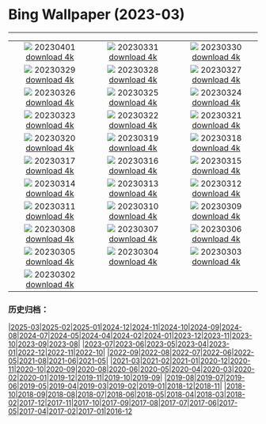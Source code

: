 # Bing Wallpaper (2023-03)
**************
| | | |
| :----: | :----: | :----: |
| ![](https://www.bing.com/th?id=OHR.FrogMonth_EN-IN8624430207_1920x1080.jpg) 20230401 [download 4k](https://www.bing.com/th?id=OHR.FrogMonth_EN-IN8624430207_UHD.jpg) | ![](https://www.bing.com/th?id=OHR.SteyrRiver_EN-IN8520980811_1920x1080.jpg) 20230331 [download 4k](https://www.bing.com/th?id=OHR.SteyrRiver_EN-IN8520980811_UHD.jpg) | ![](https://www.bing.com/th?id=OHR.PeacockFeathers_EN-IN8331887553_1920x1080.jpg) 20230330 [download 4k](https://www.bing.com/th?id=OHR.PeacockFeathers_EN-IN8331887553_UHD.jpg) |
| ![](https://www.bing.com/th?id=OHR.NuzzleManatee_EN-IN7884825873_1920x1080.jpg) 20230329 [download 4k](https://www.bing.com/th?id=OHR.NuzzleManatee_EN-IN7884825873_UHD.jpg) | ![](https://www.bing.com/th?id=OHR.MWDolomites_EN-IN8169691025_1920x1080.jpg) 20230328 [download 4k](https://www.bing.com/th?id=OHR.MWDolomites_EN-IN8169691025_UHD.jpg) | ![](https://www.bing.com/th?id=OHR.NYCClouds_EN-IN8049510412_1920x1080.jpg) 20230327 [download 4k](https://www.bing.com/th?id=OHR.NYCClouds_EN-IN8049510412_UHD.jpg) |
| ![](https://www.bing.com/th?id=OHR.WildAnza_EN-IN7931944154_1920x1080.jpg) 20230326 [download 4k](https://www.bing.com/th?id=OHR.WildAnza_EN-IN7931944154_UHD.jpg) | ![](https://www.bing.com/th?id=OHR.CecilBrewerStaircase_EN-IN7826094970_1920x1080.jpg) 20230325 [download 4k](https://www.bing.com/th?id=OHR.CecilBrewerStaircase_EN-IN7826094970_UHD.jpg) | ![](https://www.bing.com/th?id=OHR.WildGarlic_EN-IN7555764856_1920x1080.jpg) 20230324 [download 4k](https://www.bing.com/th?id=OHR.WildGarlic_EN-IN7555764856_UHD.jpg) |
| ![](https://www.bing.com/th?id=OHR.CloudsPatagonia_EN-IN6244546771_1920x1080.jpg) 20230323 [download 4k](https://www.bing.com/th?id=OHR.CloudsPatagonia_EN-IN6244546771_UHD.jpg) | ![](https://www.bing.com/th?id=OHR.LakePowellAerial_EN-IN6318271413_1920x1080.jpg) 20230322 [download 4k](https://www.bing.com/th?id=OHR.LakePowellAerial_EN-IN6318271413_UHD.jpg) | ![](https://www.bing.com/th?id=OHR.ColourDay_EN-IN6387736862_1920x1080.jpg) 20230321 [download 4k](https://www.bing.com/th?id=OHR.ColourDay_EN-IN6387736862_UHD.jpg) |
| ![](https://www.bing.com/th?id=OHR.PurpleCrocus_EN-IN6459199617_1920x1080.jpg) 20230320 [download 4k](https://www.bing.com/th?id=OHR.PurpleCrocus_EN-IN6459199617_UHD.jpg) | ![](https://www.bing.com/th?id=OHR.BarnOwlWinter_EN-IN3777694319_1920x1080.jpg) 20230319 [download 4k](https://www.bing.com/th?id=OHR.BarnOwlWinter_EN-IN3777694319_UHD.jpg) | ![](https://www.bing.com/th?id=OHR.GreatCormorants_EN-IN8310694771_1920x1080.jpg) 20230318 [download 4k](https://www.bing.com/th?id=OHR.GreatCormorants_EN-IN8310694771_UHD.jpg) |
| ![](https://www.bing.com/th?id=OHR.BallyvooneyCove_EN-IN6672329734_1920x1080.jpg) 20230317 [download 4k](https://www.bing.com/th?id=OHR.BallyvooneyCove_EN-IN6672329734_UHD.jpg) | ![](https://www.bing.com/th?id=OHR.ChengduPanda_EN-IN6734741630_1920x1080.jpg) 20230316 [download 4k](https://www.bing.com/th?id=OHR.ChengduPanda_EN-IN6734741630_UHD.jpg) | ![](https://www.bing.com/th?id=OHR.AquarioNatural_EN-IN6876909574_1920x1080.jpg) 20230315 [download 4k](https://www.bing.com/th?id=OHR.AquarioNatural_EN-IN6876909574_UHD.jpg) |
| ![](https://www.bing.com/th?id=OHR.CyprusMaze_EN-IN6885358650_1920x1080.jpg) 20230314 [download 4k](https://www.bing.com/th?id=OHR.CyprusMaze_EN-IN6885358650_UHD.jpg) | ![](https://www.bing.com/th?id=OHR.LionessesNap_EN-IN6982805730_1920x1080.jpg) 20230313 [download 4k](https://www.bing.com/th?id=OHR.LionessesNap_EN-IN6982805730_UHD.jpg) | ![](https://www.bing.com/th?id=OHR.TheaterRomania_EN-IN7062901400_1920x1080.jpg) 20230312 [download 4k](https://www.bing.com/th?id=OHR.TheaterRomania_EN-IN7062901400_UHD.jpg) |
| ![](https://www.bing.com/th?id=OHR.LongWharf_EN-IN7479101033_1920x1080.jpg) 20230311 [download 4k](https://www.bing.com/th?id=OHR.LongWharf_EN-IN7479101033_UHD.jpg) | ![](https://www.bing.com/th?id=OHR.EdaleValley_EN-IN7208455292_1920x1080.jpg) 20230310 [download 4k](https://www.bing.com/th?id=OHR.EdaleValley_EN-IN7208455292_UHD.jpg) | ![](https://www.bing.com/th?id=OHR.WaimeaRainbow_EN-IN2981739556_1920x1080.jpg) 20230309 [download 4k](https://www.bing.com/th?id=OHR.WaimeaRainbow_EN-IN2981739556_UHD.jpg) |
| ![](https://www.bing.com/th?id=OHR.IndiaNandGaonHoli_EN-IN5494027395_1920x1080.jpg) 20230308 [download 4k](https://www.bing.com/th?id=OHR.IndiaNandGaonHoli_EN-IN5494027395_UHD.jpg) | ![](https://www.bing.com/th?id=OHR.YuanyangChina_EN-IN2810579447_1920x1080.jpg) 20230307 [download 4k](https://www.bing.com/th?id=OHR.YuanyangChina_EN-IN2810579447_UHD.jpg) | ![](https://www.bing.com/th?id=OHR.IcelandHorses_EN-IN2749043988_1920x1080.jpg) 20230306 [download 4k](https://www.bing.com/th?id=OHR.IcelandHorses_EN-IN2749043988_UHD.jpg) |
| ![](https://www.bing.com/th?id=OHR.TokyoMoat_EN-IN7403304145_1920x1080.jpg) 20230305 [download 4k](https://www.bing.com/th?id=OHR.TokyoMoat_EN-IN7403304145_UHD.jpg) | ![](https://www.bing.com/th?id=OHR.PicoVolcano_EN-IN2622183822_1920x1080.jpg) 20230304 [download 4k](https://www.bing.com/th?id=OHR.PicoVolcano_EN-IN2622183822_UHD.jpg) | ![](https://www.bing.com/th?id=OHR.OrcaNorway_EN-IN2562693447_1920x1080.jpg) 20230303 [download 4k](https://www.bing.com/th?id=OHR.OrcaNorway_EN-IN2562693447_UHD.jpg) |
| ![](https://www.bing.com/th?id=OHR.NegratinSpain_EN-IN2503192302_1920x1080.jpg) 20230302 [download 4k](https://www.bing.com/th?id=OHR.NegratinSpain_EN-IN2503192302_UHD.jpg) |  |  |

### 历史归档：

|[2025-03](bing/2025-03/2025-03.md)|[2025-02](bing/2025-02/2025-02.md)|[2025-01](bing/2025-01/2025-01.md)|[2024-12](bing/2024-12/2024-12.md)|[2024-11](bing/2024-11/2024-11.md)|[2024-10](bing/2024-10/2024-10.md)|[2024-09](bing/2024-09/2024-09.md)|[2024-08](bing/2024-08/2024-08.md)|[2024-07](bing/2024-07/2024-07.md)|[2024-05](bing/2024-05/2024-05.md)|[2024-04](bing/2024-04/2024-04.md)|[2024-02](bing/2024-02/2024-02.md)|[2024-01](bing/2024-01/2024-01.md)|[2023-12](bing/2023-12/2023-12.md)|[2023-11](bing/2023-11/2023-11.md)|[2023-10](bing/2023-10/2023-10.md)|[2023-09](bing/2023-09/2023-09.md)|[2023-08](bing/2023-08/2023-08.md)|
|[2023-07](bing/2023-07/2023-07.md)|[2023-06](bing/2023-06/2023-06.md)|[2023-05](bing/2023-05/2023-05.md)|[2023-04](bing/2023-04/2023-04.md)|[2023-01](bing/2023-01/2023-01.md)|[2022-12](bing/2022-12/2022-12.md)|[2022-11](bing/2022-11/2022-11.md)|[2022-10](bing/2022-10/2022-10.md)|
|[2022-09](bing/2022-09/2022-09.md)|[2022-08](bing/2022-08/2022-08.md)|[2022-07](bing/2022-07/2022-07.md)|[2022-06](bing/2022-06/2022-06.md)|[2022-05](bing/2022-05/2022-05.md)|[2021-08](bing/2021-08/2021-08.md)|[2021-06](bing/2021-06/2021-06.md)|[2021-05](bing/2021-05/2021-05.md)|
|[2021-03](bing/2021-03/2021-03.md)|[2021-02](bing/2021-02/2021-02.md)|[2021-01](bing/2021-01/2021-01.md)|[2020-12](bing/2020-12/2020-12.md)|[2020-11](bing/2020-11/2020-11.md)|[2020-10](bing/2020-10/2020-10.md)|[2020-09](bing/2020-09/2020-09.md)|[2020-08](bing/2020-08/2020-08.md)|[2020-06](bing/2020-06/2020-06.md)|[2020-05](bing/2020-05/2020-05.md)|[2020-04](bing/2020-04/2020-04.md)|[2020-03](bing/2020-03/2020-03.md)|[2020-02](bing/2020-02/2020-02.md)|[2020-01](bing/2020-01/2020-01.md)|[2019-12](bing/2019-12/2019-12.md)|[2019-11](bing/2019-11/2019-11.md)|[2019-10](bing/2019-10/2019-10.md)|[2019-09](bing/2019-09/2019-09.md)|
|[2019-08](bing/2019-08/2019-08.md)|[2019-07](bing/2019-07/2019-07.md)|[2019-06](bing/2019-06/2019-06.md)|[2019-05](bing/2019-05/2019-05.md)|[2019-04](bing/2019-04/2019-04.md)|[2019-03](bing/2019-03/2019-03.md)|[2019-02](bing/2019-02/2019-02.md)|[2019-01](bing/2019-01/2019-01.md)|[2018-12](bing/2018-12/2018-12.md)|[2018-11](bing/2018-11/2018-11.md)|
|[2018-10](bing/2018-10/2018-10.md)|[2018-09](bing/2018-09/2018-09.md)|[2018-08](bing/2018-08/2018-08.md)|[2018-07](bing/2018-07/2018-07.md)|[2018-06](bing/2018-06/2018-06.md)|[2018-05](bing/2018-05/2018-05.md)|[2018-04](bing/2018-04/2018-04.md)|[2018-03](bing/2018-03/2018-03.md)|[2018-02](bing/2018-02/2018-02.md)|[2017-12](bing/2017-12/2017-12.md)|[2017-11](bing/2017-11/2017-11.md)|[2017-10](bing/2017-10/2017-10.md)|[2017-09](bing/2017-09/2017-09.md)|[2017-08](bing/2017-08/2017-08.md)|[2017-07](bing/2017-07/2017-07.md)|[2017-06](bing/2017-06/2017-06.md)|[2017-05](bing/2017-05/2017-05.md)|[2017-04](bing/2017-04/2017-04.md)|[2017-02](bing/2017-02/2017-02.md)|[2017-01](bing/2017-01/2017-01.md)|[2016-12](bing/2016-12/2016-12.md)